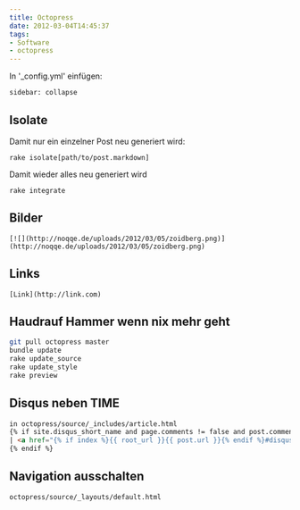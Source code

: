 ```yaml
---
title: Octopress
date: 2012-03-04T14:45:37
tags: 
- Software
- octopress
---
```


In '_config.yml' einfügen:

    sidebar: collapse

## Isolate

Damit nur ein einzelner Post neu generiert wird:

    rake isolate[path/to/post.markdown]

Damit wieder alles neu generiert wird

    rake integrate

## Bilder

    [![](http://noqqe.de/uploads/2012/03/05/zoidberg.png)](http://noqqe.de/uploads/2012/03/05/zoidberg.png)

## Links

    [Link](http://link.com)

## Haudrauf Hammer wenn nix mehr geht

``` bash
git pull octopress master
bundle update
rake update_source
rake update_style
rake preview
```

## Disqus neben TIME

``` html
in octopress/source/_includes/article.html
{% if site.disqus_short_name and page.comments != false and post.comments != false and site.disqus_show_comment_count == true %}
| <a href="{% if index %}{{ root_url }}{{ post.url }}{% endif %}#disqus_thread">Comments</a>
{% endif %}
```

## Navigation ausschalten

```
octopress/source/_layouts/default.html
```
